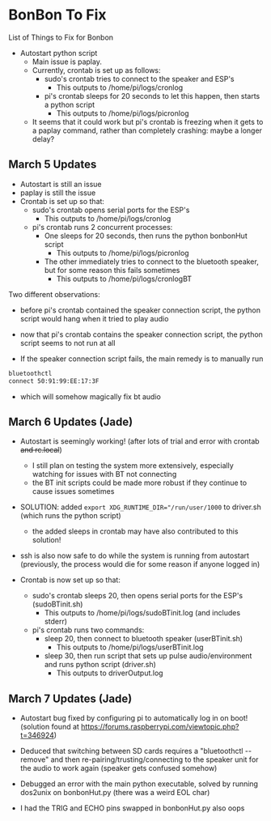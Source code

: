 # BonBon To Fix

List of Things to Fix for Bonbon

- Autostart python script
  - Main issue is paplay.
  - Currently, crontab is set up as follows:
    - sudo's crontab tries to connect to the speaker and ESP's
      - This outputs to /home/pi/logs/cronlog
    - pi's crontab sleeps for 20 seconds to let this happen, then starts a python script
      - This outputs to /home/pi/logs/picronlog
  - It seems that it could work but pi's crontab is freezing when it gets to a paplay command, rather than completely crashing: maybe a longer delay?

## March 5 Updates

- Autostart is still an issue
- paplay is still the issue
- Crontab is set up so that:
  - sudo's crontab opens serial ports for the ESP's
    - This outputs to /home/pi/logs/cronlog
  - pi's crontab runs 2 concurrent processes:
    - One sleeps for 20 seconds, then runs the python bonbonHut script
      - This outputs to /home/pi/logs/picronlog
    - The other immediately tries to connect to the bluetooth speaker, but for some reason this fails sometimes
      - This outputs to /home/pi/logs/cronlogBT

Two different observations:

- before pi's crontab contained the speaker connection script, the python script would hang when it tried to play audio
- now that pi's crontab contains the speaker connection script, the python script seems to not run at all

- If the speaker connection script fails, the main remedy is to manually run

```bash
bluetoothctl
connect 50:91:99:EE:17:3F
```

- which will somehow magically fix bt audio

## March 6 Updates (Jade)

- Autostart is seemingly working! (after lots of trial and error with crontab ~~and rc.local~~)
  - I still plan on testing the system more extensively, especially watching for issues with BT not connecting
  - the BT init scripts could be made more robust if they continue to cause issues sometimes
- SOLUTION: added `export XDG_RUNTIME_DIR="/run/user/1000` to driver.sh (which runs the python script)
  - the added sleeps in crontab may have also contributed to this solution!
- ssh is also now safe to do while the system is running from autostart 
  (previously, the process would die for some reason if anyone logged in)

- Crontab is now set up so that:
  - sudo's crontab sleeps 20, then opens serial ports for the ESP's (sudoBTinit.sh)
    - This outputs to /home/pi/logs/sudoBTinit.log (and includes stderr)
  - pi's crontab runs two commands:
    - sleep 20, then connect to bluetooth speaker (userBTinit.sh)
      - This outputs to /home/pi/logs/userBTinit.log
    - sleep 30, then run script that sets up pulse audio/environment and runs python script (driver.sh)
      - This outputs to driverOutput.log

## March 7 Updates (Jade)

- Autostart bug fixed by configuring pi to automatically log in on boot! (solution found at https://forums.raspberrypi.com/viewtopic.php?t=346924)
- Deduced that switching between SD cards requires a "bluetoothctl -- remove" and then re-pairing/trusting/connecting to the speaker unit for the audio to work again (speaker gets confused somehow)

- Debugged an error with the main python executable, solved by running dos2unix on bonbonHut.py (there was a weird EOL char)
- I had the TRIG and ECHO pins swapped in bonbonHut.py also oops